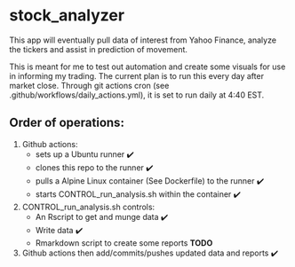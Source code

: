 # stock_analyzer

This app will eventually pull data of interest from Yahoo Finance, analyze the tickers and assist in prediction of movement.

This is meant for me to test out automation and create some visuals for use in informing my trading.  The current plan is to run this every day after market close.  Through git actions cron (see .github/workflows/daily_actions.yml), it is set to run daily at 4:40 EST.

## Order of operations:

1. Github actions:
   + sets up a Ubuntu runner :heavy_check_mark:
   + clones this repo to the runner :heavy_check_mark:
   + pulls a Alpine Linux container (See Dockerfile) to the runner :heavy_check_mark:
   + starts CONTROL_run_analysis.sh within the container :heavy_check_mark:
2. CONTROL_run_analysis.sh controls:
   + An Rscript to get and munge data :heavy_check_mark:
   + Write data :heavy_check_mark:
   + Rmarkdown script to create some reports **TODO**
3. Github actions then add/commits/pushes updated data and reports :heavy_check_mark:

